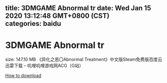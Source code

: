 
title: 3DMGAME Abnormal tr
date: Wed Jan 15 2020 13:12:48 GMT+0800 (CST)    
categories: baidu
---

# 3DMGAME Abnormal tr
size: 147.10 MB
 《异化之恶〇Abnormal Treatment》中文版Steam免费版百度云迅雷下载 – 叽哩叽哩游戏网ACG（G站）
 

[How to download](https://bpcam.bemobtrk.com/go/2ceec3aa-1ca2-46d6-b9ff-aaa5c184517c?jno=368)